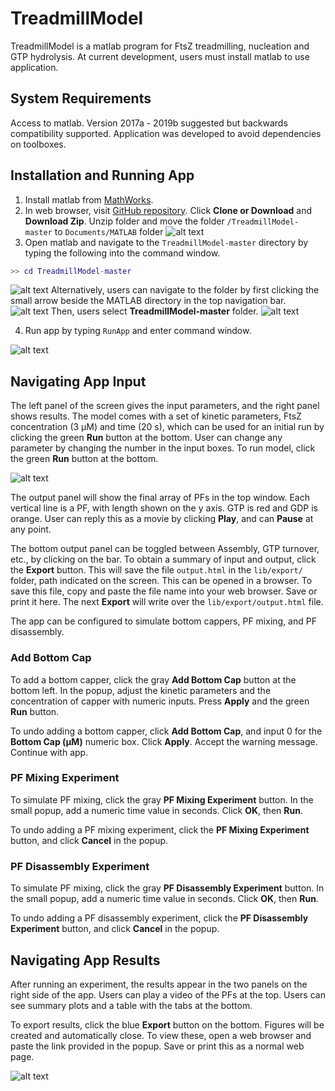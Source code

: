 # TreadmillModel
TreadmillModel is a matlab program for FtsZ treadmilling, nucleation and GTP hydrolysis. At current development, users must install matlab to use application. 

## System Requirements
Access to matlab. Version 2017a - 2019b suggested but backwards compatibility supported. Application was developed to avoid dependencies on toolboxes. 

## Installation and Running App
1. Install matlab from [MathWorks](https://www.mathworks.com/). 
2. In web browser, visit [GitHub repository](https://github.com/laurcor55/TreadmillModel). Click **Clone or Download** and **Download Zip**. Unzip folder and move the folder `/TreadmillModel-master` to `Documents/MATLAB` folder
![alt text](media/gitHubExample.png "GitHub Example")
3. Open matlab and navigate to the `TreadmillModel-master` directory by typing the following into the command window. 
``` matlab
>> cd TreadmillModel-master
```
![alt text](media/matlabCdExample.png "cd Example")
Alternatively, users can navigate to the folder by first clicking the small arrow beside the MATLAB directory in the top navigation bar. 
![alt text](media/matlabCdExample1.png "cd Example")
Then, users select **TreadmillModel-master** folder. 
![alt text](media/matlabCdExample2.png "cd Example")


4. Run app by typing `RunApp` and enter command window. 

![alt text](media/runAppExample.png "RunApp Example")

## Navigating App Input

The left panel of the screen gives the input parameters, and the right panel shows results. The model comes with a set of kinetic parameters, FtsZ concentration (3 µM) and time (20 s), which can be used for an initial run by clicking the green **Run** button at the bottom. User can change any parameter by changing the number in the input boxes. To run model, click the green **Run** button at the bottom. 

![alt text](media/runModelExample.png "Run Model Example")


The output panel will show the final array of PFs in the top window. Each vertical line is a PF, with length shown on the y axis. GTP is red and GDP is orange. User can reply this as a movie by clicking **Play**, and can **Pause** at any point. 

The bottom output panel can be toggled between Assembly, GTP turnover, etc., by clicking on the bar. To obtain a summary of input and output, click the **Export** button. This will save the file `output.html` in the `lib/export/` folder, path indicated on the screen. This can be opened in a browser. To save this file, copy and paste the file name into your web browser. Save or print it here. The next **Export** will write over the `lib/export/output.html` file. 

The app can be configured to simulate bottom cappers, PF mixing, and PF disassembly. 

### Add Bottom Cap
To add a bottom capper, click the gray **Add Bottom Cap** button at the bottom left. In the popup, adjust the kinetic parameters and the concentration of capper with numeric inputs. Press **Apply** and the green **Run** button. 

To undo adding a bottom capper, click **Add Bottom Cap**, and input 0 for the **Bottom Cap (µM)** numeric box. Click **Apply**. Accept the warning message. Continue with app. 

### PF Mixing Experiment
To simulate PF mixing, click the gray **PF Mixing Experiment** button. In the small popup, add a numeric time value in seconds. Click **OK**, then **Run**. 

To undo adding a PF mixing experiment, click the **PF Mixing Experiment** button, and click **Cancel** in the popup. 

### PF Disassembly Experiment
To simulate PF mixing, click the gray **PF Disassembly Experiment** button. In the small popup, add a numeric time value in seconds. Click **OK**, then **Run**. 

To undo adding a PF disassembly experiment, click the **PF Disassembly Experiment** button, and click **Cancel** in the popup. 

## Navigating App Results
After running an experiment, the results appear in the two panels on the right side of the app. Users can play a video of the PFs at the top. Users can see summary plots and a table with the tabs at the bottom. 

To export results, click the blue **Export** button on the bottom. Figures will be created and automatically close. To view these, open a web browser and paste the link provided in the popup. Save or print this as a normal web page. 

![alt text](media/exportExample.png "Export Example")
